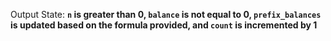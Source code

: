 Output State: **`n` is greater than 0, `balance` is not equal to 0, `prefix_balances` is updated based on the formula provided, and `count` is incremented by 1**